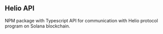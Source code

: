 ## Helio API
NPM package with Typescript API for communication with Helio protocol program on Solana blockchain.


